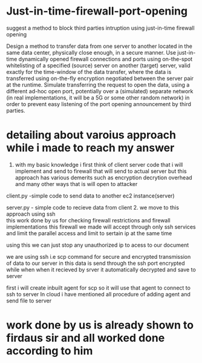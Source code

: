 # Just-in-time-firewall-port-opening
suggest a method to block third parties intruption using just-in-time firewall opening

Design a method to transfer data from one server to another
located in the same data center, physically close enough, in a secure manner. Use just-in-time
dynamically opened firewall connections and ports using on-the-spot whitelisting of a specified
(source) server on another (target) server, valid exactly for the time-window of the data transfer,
where the data is transferred using on-the-fly encryption negotiated between the server pair at
the runtime. Simulate transferring the request to open the data, using a different ad-hoc open
port, potentially over a (simulated) separate network (in real implementations, it will be a 5G or
some other random network) in order to prevent easy listening of the port opening
announcement by third parties.

# detailing about varoius approach while i made to reach my answer
1. with my basic knowledge i first think of client server code that i will implement and send to firewall that will send to actual server but this approach has various demerits such as encryption decrytion overhead and many other ways that is will open to attacker

client.py -simple code to send data to another ec2 instance(server)

server.py - simple code to recieve data from client 
2. we move to this approach using ssh  
this work done by us for checking firewall restrictions and firewall implementations 
this firewall we made will accept through only ssh services and limit the parallel access and limit to sertain ip at the same time 

using this we can just stop any unauthorized ip to acess to our document 

we are using ssh i.e scp command for secure and encrypted transmission of data to our server in this data is send through the ssh port encrypted while when when it recieved by srver it automatically decrypted and save to server

first i will create inbuilt agent for scp so it will use that agent to connect to ssh to server
In cloud i have mentioned all procedure of adding agent and send file to server
# work done by us is already shown to firdaus sir and all worked done according to him
